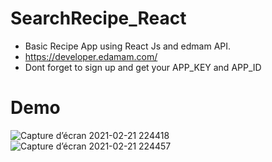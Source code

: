 # SearchRecipe_React
- Basic Recipe App using React Js and edmam API.
- https://developer.edamam.com/
- Dont forget to sign up and get your APP_KEY and APP_ID
# Demo
![Capture d’écran 2021-02-21 224418](https://user-images.githubusercontent.com/34101451/108639916-516e5100-7497-11eb-91d5-86510e8e3ac6.jpg)
![Capture d’écran 2021-02-21 224457](https://user-images.githubusercontent.com/34101451/108639922-56cb9b80-7497-11eb-87cf-cd6709645b0e.jpg)

